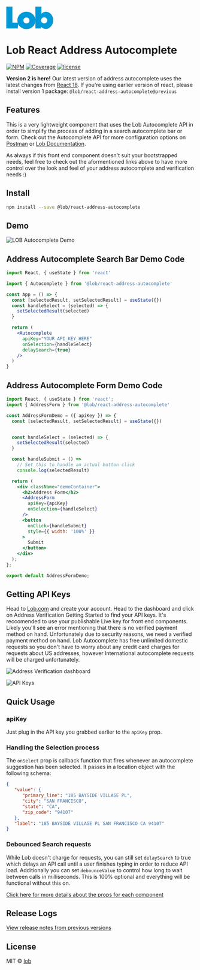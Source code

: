 <svg id="Layer_1" data-name="Layer 1" xmlns="http://www.w3.org/2000/svg" viewBox="0 0 1259 602" height="60px"><path fill="#0099d7" d="M1063,141c-47.06,0-89,18.33-121,50.78V0H780V338.74C765,222.53,666.88,138,540,138c-137,0-242,101-242,232a235,235,0,0,0,7.7,60H164V0H0V585H307l14.54-112.68C359.94,550,441.74,602,540,602c127.75,0,225.08-83.62,240-200.41V585H930V540.27c31.8,37,77.27,56.73,133,56.73,103,0,196-109,196-228C1259,239,1175,141,1063,141ZM540,450c-45,0-81-36-81-80s36-80,81-80c46,0,81,35,81,80S585,450,540,450Zm475-1c-46,0-83-36-83-80a82.8,82.8,0,0,1,82.6-83h.4c47,0,85,37,85,83C1100,413,1062,449,1015,449Z"/></svg>

# Lob React Address Autocomplete

[![NPM](https://img.shields.io/npm/v/@lob/react-address-autocomplete.svg)](https://www.npmjs.com/package/@lob/react-address-autocomplete) [![Coverage](https://img.shields.io/badge/coverage-92%25-green)]()
[![license](https://img.shields.io/badge/license-MIT-blue.svg)](https://github.com/mui-org/material-ui/blob/master/LICENSE)

**Version 2 is here!**
Our latest version of address autocomplete uses the latest changes from [React 18](https://reactjs.org/blog/2022/03/29/react-v18.html). If you're using earlier version of react, please install version 1 package: `@lob/react-address-autocomplete@previous`

## Features

 This is a very lightweight component that uses the Lob Autocomplete API in order to simplify the process of adding in a search autocomplete bar or form. Check out the Autocomplete API for more configuration options on [Postman](https://www.postman.com/lobteam/workspace/lob-public-workspace/overview) or [Lob Documentation](https://docs.lob.com/).

 As always if this front end component doesn't suit your bootstrapped needs, feel free to check out the aformentioned links above to have more control over the look and feel of your address autocomplete and verification needs :)

## Install

```bash
npm install --save @lob/react-address-autocomplete
```

## Demo

![LOB Autocomplete Demo](./demo/autocompleteDemo.gif)

## Address Autocomplete Search Bar Demo Code 

```jsx
import React, { useState } from 'react'

import { Autocomplete } from '@lob/react-address-autocomplete'

const App = () => {
  const [selectedResult, setSelectedResult] = useState({})
  const handleSelect = (selected) => {
    setSelectedResult(selected)
  }

  return (
    <Autocomplete
      apiKey="YOUR_API_KEY_HERE"
      onSelection={handleSelect}
      delaySearch={true}
    />
  )
}
```

## Address Autocomplete Form Demo Code 

```jsx
import React, { useState } from 'react';
import { AddressForm } from '@lob/react-address-autocomplete'

const AddressFormDemo = ({ apiKey }) => {
  const [selectedResult, setSelectedResult] = useState({})


  const handleSelect = (selected) => {
    setSelectedResult(selected)
  }

  const handleSubmit = () =>
    // Set this to handle an actual button click
    console.log(selectedResult)

  return (
    <div className="demoContainer">
      <h2>Address Form</h2>
      <AddressForm
        apiKey={apiKey}
        onSelection={handleSelect}
      />
      <button
        onClick={handleSubmit}
        style={{ width: '100%' }}
      >
        Submit
      </button>
    </div>
  );
};

export default AddressFormDemo;
```


## Getting API Keys

Head to [Lob.com](https://www.lob.com/) and create your account. Head to the dashboard and click on Address Verification Getting Started to find your API keys. It's reccomended to use your publishable Live key for front end components. Likely you'll see an error mentioning that there is no verified payment method on hand. Unfortunately due to security reasons, we need a verified payment method on hand. Lob Autocomplete has free unlimited domestic requests so you don't have to worry about any credit card charges for requests about US addresses, however International autocomplete requests will be charged unfortunately. 

![Address Verification dashboard](./demo/imageedit_3_7790103450.png)

![API Keys](./demo/imageedit_9_6449771641.png)

## Quick Usage

### apiKey

Just plug in the API key you grabbed earlier to the `apiKey` prop.

### Handling the Selection process

The `onSelect` prop is callback function that fires whenever an autocomplete suggestion has been selected. It passes in a location object with the following schema:

```json
{
   "value": {
      "primary_line": "185 BAYSIDE VILLAGE PL",
      "city": "SAN FRANCISCO",
      "state": "CA",
      "zip_code": "94107"
   },
   "label": "185 BAYSIDE VILLAGE PL SAN FRANCISCO CA 94107"
}
```

### Debounced Search requests

While Lob doesn't charge for requests, you can still set `delaySearch` to true which delays an API call until a user finishes typing in order to reduce API load. Additionally you can set `debounceValue` to control how long to wait between calls in milliseconds. This is 100% optional and everything will be functional without this on. 

[Click here for more details about the props for each component](https://github.com/lob/react-address-autocomplete/wiki/React-Address-Autocomplete-Component-Props)


## Release Logs
[View release notes from previous versions](https://github.com/lob/react-address-autocomplete/releases)

## License

MIT © [lob](https://github.com/lob)
